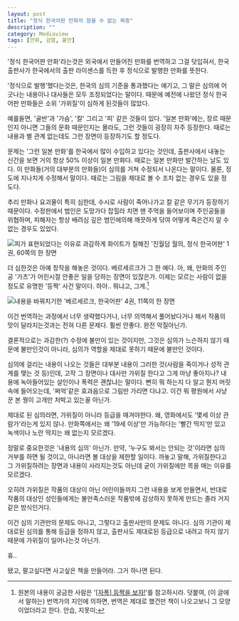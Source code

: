 ```yaml
---
layout: post
title: "정식 한국어판 만화의 참을 수 없는 짜증"
description: ""
category: Mediaview
tags: [만화, 검열, 불만]
---
```


'정식 한국어판 만화'라는것은 외국에서 만들어진 만화를 번역하고 그걸 덧입혀서, 한국 출판사가 한국에서의 출판 라이센스를 득한 후 정식으로 발행한 만화를 뜻한다.

'정식으로 발행'했다는것은, 한국의 심의 기준을 통과했다는 얘기고,  그 말은 심의에 어긋나는 내용이나 대사들은 모두 조정되었다는 말이다. 때문에 예전에 나왔던 정식 한국어판 만화들은 소위 '가위질'이 심하게 된것들이 많았다.

예를들면, '골반'과 '가슴', '칼' 그리고 '피' 같은 것들이 있다. '일본 만화'에는, 장르 때문인지 아니면 그들의 문화 때문인지는 몰라도, 그런 것들이 굉장히 자주 등장한다. 때로는 내용과 별 관계 없는데도 그런 장면이 등장하기도 할 정도다.

문제는 '그런 일본 만화'를 한국에서 많이 수입하고 있다는 것인데, 출판사에서 내놓는 신간을 보면 거의 항상 50% 이상이 일본 만화다. 때로는 일본 만화만 발간하는 날도 있다. 이 만화들(거의 대부분의 만화들)이 심의를 거쳐 수정되서 나온다는 말이다. 물론, 정도에 지나치게 수정해서 말이다. 때로는 그림을 제대로 볼 수 조차 없는 경우도 있을 정도다.

추리 만화나 요괴물이 특히 심한데, 수시로 사람이 죽어나가고 칼 같은 무기가 등장하기 때문이다. 수정판에서 범인은 도망가다 잡힐라 치면 맨 주먹을 들어보이며 주인공들을 위협하며, 피해자는 항상 배려심 깊은 범인에의해 깨끗하게 닦여 어떻게 죽은건지 알 수 없는 경우도 있었다.


![피가 표현되었다는 이유로 과감하게 화이트가 칠해진 '진월담 월의, 정식 한국어판' 1권, 60쪽의 한 장면](https://lh4.googleusercontent.com/-5QxBpOrXz2k/VNOd-qTaixI/AAAAAAAAOz0/3OeUdWuRn70/w300/tsukihime_01-060.jpg "아쉽게도 꿈이 아니다. 심의삭제다.")


더 심한것은 아예 창작을 해놓은 것이다. 베르세르크가 그 한 예다. 아, 왜, 만화의 주인공 '가츠'가 어린시절 안좋은 일을 당하는 장면이 있잖은가. 이제는 모르는 사람이 없을 정도로 유명한 '등짝' 사건 말이다. 하아.. 뭐냐고, 그게.[^1]

[^1]: 원본의 내용이 궁금한 사람은 '[[자폭] 등짝을 보자!](http://dokoissyo.egloos.com/1319659)'를 참고하시라. 덧붙여, (이 글에서 말하는) 번역가의 지인에 의하면, 번역은 제대로 했건만 책이 나오고보니 그 모양이었더라고 한다. 안습, 지못미;


![내용을 바꿔치기한 '베르세르크, 한국어판' 4권, 11쪽의 한 장면](https://lh5.googleusercontent.com/-nkPe3PMLWeE/VNOeh25aceI/AAAAAAAAO0I/L4LYnSaMEoc/s0/berserk_04-011.jpg "그 유명한 등짝보기 역시 검열의 결과다.")


이건 번역하는 과정에서 너무 생략했다거나, 너무 의역해서 풀어놨다거나 해서 작품의 맛이 달라지는것과는 전혀 다른 문제다. 훨씬 안좋다. 완전 악질아닌가.

결론적으로는 과감한(?) 수정에 불만이 있는 것이지만, 그것은 심의가 느슨하지 않기 때문에 불만인것이 아니라, 심의가 역할을 제대로 못하기 때문에 불만인 것이다.

심의에 걸리는 내용이 나오는 것들은 대부분 내용이 그러한 것(사람을 죽이거나 성적 관계를 맺는 것 등)인데, 고작 그 장면이나 대사만 가위질 한다고  그게 마냥 좋아지나? 내용에 녹아들어있는 살인이나 폭력은 괜찮냐는 말이다. 뻔히 뭐 하는지 다 알고 뭔지 머릿속에 들어오는데, '쩌억'같은 효과음으로 그림만 가리면 다냐고. 이건 뭐 평원에서 사냥꾼 본 꿩이 고개만 처박고 있는꼴 아닌가.

제대로 된 심의라면, 가위질이 아니라 등급을 매겨야한다.
왜, 영화에서도 '몇세 이상 관람가'라는게 있지 않나.
만화쪽에서는 왜 '19세 이상'만 가능하다는 '빨간 딱지'만 있고 녹색이나 노란 딱지는 왜 없는지 모르겠다.

정말로 중요한것은 '내용의 심의' 아닌가.
만약, '누구도 봐서는 안되는 것'이라면 심의 거부를 하면 될 것이고, 아니라면 볼 대상을 제한할 일이다.
까놓고 말해, 가위질한다고 그 가위질하려는 장면과 내용이 사라지는것도 아닌데 굳이 가위질에만 목을 매는 이유를 모르겠다.

오히려 가위질은 작품의 대상이 아닌 어린이들까지 그런 내용을 보게 만들면서, 반대로 작품의 대상인 성인들에게는 불만족스러운 작품밖에 감상하지 못하게 만드는 졸라 거지같은 방식인거다.

이건 심의 기관만의 문제도 아니고, 그렇다고 출판사만의 문제도 아니다. 심의 기관이 제대로된 심의를 통해 등급을 정하지 않고, 출판사도 제대로된 등급으로 내려고 하지 않기 때문에 가위질이 일어나는것 아닌가.

휴..

됐고, 팔고싶다면 사고싶은 책을 만들어라. 그거 하나면 된다.
